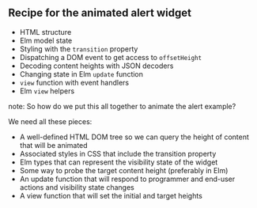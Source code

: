 ##  Recipe for the animated alert widget

<ul>
<li class="fragment">HTML structure
<li class="fragment">Elm model state
<li class="fragment">Styling with the <code>transition</code> property
<li class="fragment">Dispatching a DOM event to get access to <code>offsetHeight</code>
<li class="fragment">Decoding content heights with JSON decoders
<li class="fragment">Changing state in Elm <code>update</code> function
<li class="fragment"><code>view</code> function with event handlers
<li class="fragment">Elm <code>view</code> helpers
</ul>

note:
So how do we put this all together to animate the alert example?

We need all these pieces:
* A well-defined HTML DOM tree so we can query the height of content that will be animated
* Associated styles in CSS that include the transition property
* Elm types that can represent the visibility state of the widget
* Some way to probe the target content height (preferably in Elm)
* An update function that will respond to programmer and end-user actions and visibility state changes
* A view function that will set the initial and target heights
